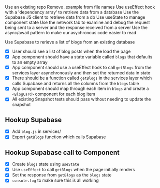 Use an existing repo
Remove .example from file names
Use useEffect hook with a 'dependency array' to retrieve data from a database
Use the Supabase JS client to retrieve data from a db
Use useState to manage component state
Use the network tab to examine and debug the request being sent to a server and the response received from a server
Use the async/await pattern to make our asychronous code easier to read

Use Supabase to rerieve a list of blogs from an existing database

- [x] User should see a list of blog posts when the load the page
- [x] App component should have a state variable called `blogs` that defaults to an empty array
- [x] App component should use a useEffect hook to call `getBlogs` from the services layer asynchronously and then set the returned data in state
- [x] There should be a function called `getBlogs` in the services layer which calls Supabase and returns all the columns from the `blogs` table
- [x] App component should map through each item in `blogs` and create a `<BlogCard>` component for each blog item
- [x] All existing Snapshot tests should pass without needing to update the snapshot

## Hookup Supabase

- [x] Add `blog.js` in services/
- [x] Export `getBlogs` function which calls Supabase

## Hookup Supabase call to Component

- [x] Create `blogs` state using `useState`
- [x] Use `useEffect` to call `getBlogs` when the page initially renders
- [x] Set the response from `getBlogs` as the `blogs` state
- [x] `console.log` to make sure this is all working
